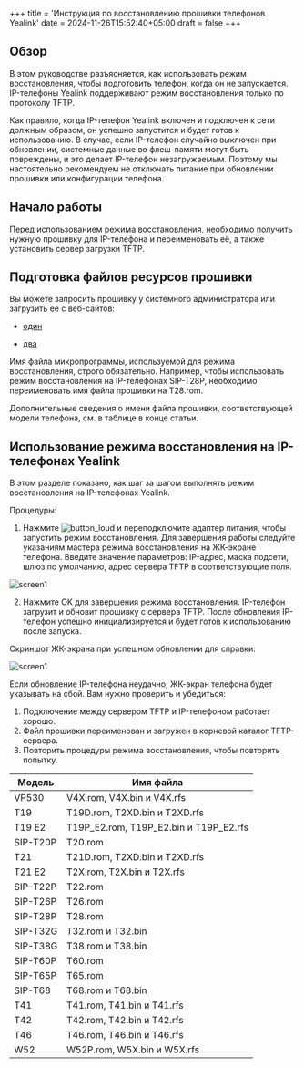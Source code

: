 +++
title = 'Инструкция по восстановлению прошивки телефонов Yealink'
date = 2024-11-26T15:52:40+05:00
draft = false
+++

## Обзор
В этом руководстве разъясняется, как использовать режим восстановления, чтобы подготовить телефон,
когда он не запускается. IP-телефоны Yealink поддерживают режим восстановления только по протоколу TFTP.

Как правило, когда IP-телефон Yealink включен и подключен к сети должным образом, он успешно запустится
и будет готов к использованию. В случае, если IP-телефон случайно выключен при обновлении, системные
данные во флеш-памяти могут быть повреждены, и это делает IP-телефон незагружаемым. Поэтому мы
настоятельно рекомендуем не отключать питание при обновлении прошивки или конфигурации телефона.

## Начало работы

Перед использованием режима восстановления, необходимо получить нужную прошивку для IP-телефона и
переименовать её, а также установить сервер загрузки TFTP.

## Подготовка файлов ресурсов прошивки

Вы можете запросить прошивку у системного администратора или загрузить ее с веб-сайтов:

- [один](http://81.88.82.245/firmware/Yealink/recovery/)

- [два](http://yealink.provu.co.uk/fw/)

Имя файла микропрограммы, используемой для режима восстановления, строго обязательно.
Например, чтобы использовать режим восстановления на IP-телефонах SIP-T28P, необходимо переименовать
имя файла прошивки на T28.rom.

Дополнительные сведения о имени файла прошивки, соответствующей модели телефона, см. в таблице в конце статьи.

## Использование режима восстановления на IP-телефонах Yealink
В этом разделе показано, как шаг за шагом выполнять режим восстановления на IP-телефонах Yealink.

Процедуры:
1. Нажмите ![button_loud](/_resources/loud_button.png) и переподключите адаптер питания, чтобы запустить режим
восстановления. Для завершения работы следуйте указаниям мастера режима восстановления
на ЖК-экране телефона. Введите значение параметров: IP-адрес, маска подсети, шлюз по умолчанию,
адрес сервера TFTP в соответствующие поля.

![screen1](/_resources/yealink-recovery1.png)

2. Нажмите OK для завершения режима восстановления.
IP-телефон загрузит и обновит прошивку с сервера TFTP. После обновления IP-телефон успешно инициализируется
и будет готов к использованию после запуска.

Скриншот ЖК-экрана при успешном обновлении для справки:

![screen1](/_resources/yealink-recovery2.png)

Если обновление IP-телефона неудачно, ЖК-экран телефона будет указывать на сбой.
Вам нужно проверить и убедиться:
1. Подключение между сервером TFTP и IP-телефоном работает хорошо.
2. Файл прошивки переименован и загружен в корневой каталог TFTP-сервера.
3. Повторить процедуры режима восстановления, чтобы повторить попытку.

| Модель | Имя файла |
|--------|-----------|
| VP530 | V4X.rom, V4X.bin и V4X.rfs |
| T19 | T19D.rom, T2XD.bin и T2XD.rfs |
| T19 E2 | T19P_E2.rom, T19P_E2.bin и T19P_E2.rfs |
| SIP-T20P | T20.rom |
| T21 | T21D.rom, T2XD.bin и T2XD.rfs |
| T21 E2 | T2X.rom, T2X.bin и T2X.rfs |
| SIP-T22P | T22.rom |
| SIP-T26P | T26.rom |
| SIP-T28P | T28.rom |
| SIP-T32G | T32.rom и T32.bin |
| SIP-T38G | T38.rom и T38.bin |
| SIP-T60P | T60.rom |
| SIP-T65P | T65.rom |
| SIP-T68 | T68.rom и T68.bin |
| T41 | T41.rom, T41.bin и T41.rfs |
| T42 | T42.rom, T42.bin и T42.rfs |
| T46 | T46.rom, T46.bin и T46.rfs |
| W52 | W52P.rom, W5X.bin и W5X.rfs |